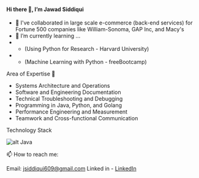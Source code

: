#### Hi there 👋, I’m Jawad Siddiqui


- 💞️ I've collaborated in large scale e-commerce (back-end services) for Fortune 500 companies like William-Sonoma, GAP Inc, and Macy's
- 🌱 I’m currently learning ... 
- - (Using Python for Research - Harvard University)
- - (Machine Learning with Python - freeBootcamp)


Area of Expertise 🌱 
- Systems Architecture and Operations 
- Software and Engineering Documentation
- Technical Troubleshooting and Debugging 
- Programming in Java, Python, and Golang
- Performance Engineering and Measurement 
- Teamwork and Cross-functional Communication

Technology Stack 

![alt Java]([http://url/to/img.png](https://user-images.githubusercontent.com/25181517/117201156-9a724800-adec-11eb-9a9d-3cd0f67da4bc.png))



📫 How to reach me:

Email: jsiddiqui609@gmail.com 
Linked in - [LinkedIn](https://www.linkedin.com/in/jsdqui/)
